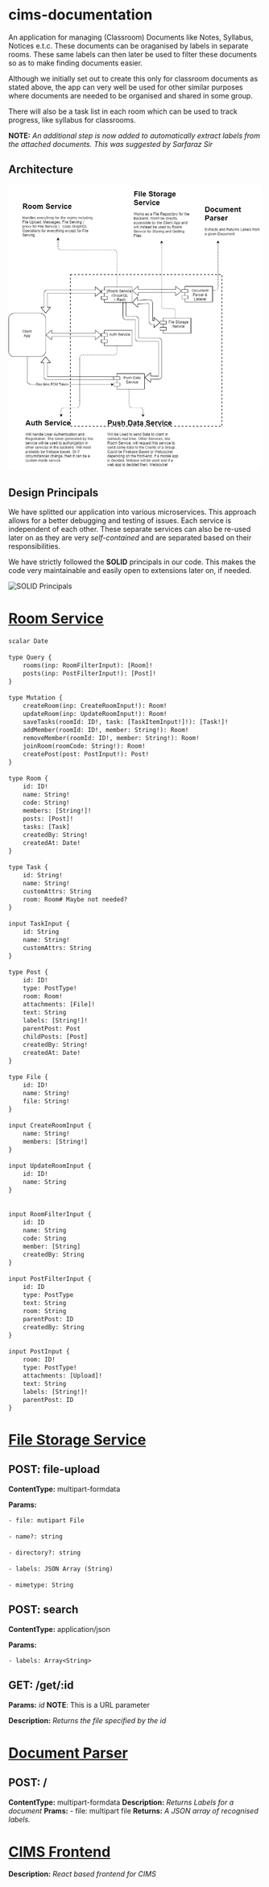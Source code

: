 # cims-documentation

An application for managing (Classroom) Documents like Notes, Syllabus, Notices e.t.c. These documents can be oraganised by labels in separate rooms. These same labels can then later be used to filter these documents so as to make finding documents easier. 

Although we initially set out to create this only for classroom documents as stated above, the app can very well be used for other similar purposes where documents are needed to be organised and shared in some group.

There will also be a task list in each room which can be used to track progress, like syllabus for classrooms. 

**NOTE:** *An additional step is now added to automatically extract labels from the attached documents. This was suggested by Sarfaraz Sir* 

## Architecture

![Architecture Diagram](/ArchitectureDiagram.png)

## Design Principals
We have splitted our application into various microservices. This approach allows for a better debugging and testing of issues. Each service is independent of each other. These separate services can also be re-used later on as they are very *self-contained* and are separated based on their responsibilities.

We have strictly followed the **SOLID** principals in our code. This makes the code very maintainable and easily open to extensions later on, if needed.

![SOLID Principals](/solid-OOP_wall-skills.jpg)

# [Room Service](https://github.com/tabishmahfuz1/room-service)
```
scalar Date

type Query {
    rooms(inp: RoomFilterInput): [Room]!
    posts(inp: PostFilterInput!): [Post]!
}

type Mutation {
    createRoom(inp: CreateRoomInput!): Room!
    updateRoom(inp: UpdateRoomInput!): Room!
    saveTasks(roomId: ID!, task: [TaskItemInput!]!): [Task!]!
    addMember(roomId: ID!, member: String!): Room!
    removeMember(roomId: ID!, member: String!): Room!
    joinRoom(roomCode: String!): Room!
    createPost(post: PostInput!): Post!
}

type Room {
    id: ID!
    name: String!
    code: String!
    members: [String!]!
    posts: [Post]!
    tasks: [Task]
    createdBy: String!
    createdAt: Date!
}

type Task {
    id: String!
    name: String!
    customAttrs: String
    room: Room# Maybe not needed?
}

input TaskInput {
    id: String
    name: String!
    customAttrs: String
}

type Post {
    id: ID!
    type: PostType!
    room: Room!
    attachments: [File]!
    text: String
    labels: [String!]!
    parentPost: Post
    childPosts: [Post]
    createdBy: String!
    createdAt: Date!
}

type File {
    id: ID!
    name: String!
    file: String!
}

input CreateRoomInput {
    name: String!
    members: [String!]
}

input UpdateRoomInput {
    id: ID!
    name: String
}


input RoomFilterInput {
    id: ID
    name: String
    code: String
    member: [String]
    createdBy: String
}

input PostFilterInput {
    id: ID
    type: PostType
    text: String
    room: String
    parentPost: ID
    createdBy: String
}

input PostInput {
    room: ID!
    type: PostType!
    attachments: [Upload]!
    text: String
    labels: [String!]!
    parentPost: ID
}
```

# [File Storage Service](https://github.com/tabishmahfuz1/file-storage-service)
## POST: file-upload
**ContentType:** multipart-formdata

**Params:**

    - file: mutipart File
    
    - name?: string
    
    - directory?: string
    
    - labels: JSON Array (String)
    
    - mimetype: String

## POST: search
**ContentType:** application/json

**Params:**

    - labels: Array<String>

## GET: /get/:id
**Params:** *id* **NOTE**: This is a URL parameter

**Description:** *Returns the file specified by the id*

# [Document Parser](https://github.com/tabishmahfuz1/document-parser)
## POST: /
**ContentType:** multipart-formdata
**Description:** *Returns Labels for a document*
**Prams:**
    - file: multipart file
**Returns:** *A JSON array of recognised labels.*

# [CIMS Frontend](https://github.com/tabishmahfuz1/cims-frontend)
**Description:** *React based frontend for CIMS*

